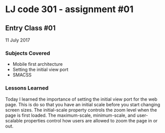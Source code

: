 # LJ code 301 - assignment #01

## Entry Class #01


11 July 2017

### Subjects Covered

  - Mobile first architecture
  - Setting the initial view port
  - SMACSS

### Lessons Learned

Today I learned the importance of setting the initial view port for the web page.  This is do so that you have an initial scale before you start changing screen sizes. The initial-scale property controls the zoom level when the page is first loaded. The maximum-scale, minimum-scale, and user-scalable properties control how users are allowed to zoom the page in or out.